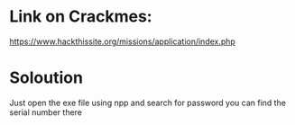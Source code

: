 # Link on Crackmes:
https://www.hackthissite.org/missions/application/index.php

# Soloution
Just open the exe file using npp and search for password you can find the serial number there
